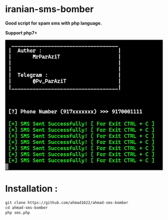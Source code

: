 # iranian-sms-bomber

<b>Good script for spam sms with php language.

Support php7+
</b>

![image](https://github.com/MrParAziT/iranian-sms-bomber/raw/main/IMG_20221122_185326.jpg)

# Installation :
```
git clone https://github.com/ahmad1622/ahmad-sms-bomber
cd ahmad-sms-bomber
php sms.php
```
